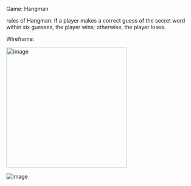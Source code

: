 Game: Hangman

rules of Hangman: If a player makes a correct guess of the secret word within six guesses, the player wins; otherwise, the player loses.

Wireframe:

<img width="316" alt="image" src="https://user-images.githubusercontent.com/105599499/172204230-33202a1f-7fb3-40ec-899d-026ae79215ed.png">

![image](https://user-images.githubusercontent.com/105599499/172204378-94b540aa-c825-4c8f-97bd-d80a5797bf68.png)
